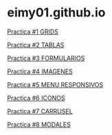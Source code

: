 # eimy01.github.io
<p>
<a href="https://eimy01.github.io/practica 1.html">Practica #1 GRIDS</a> 
</p>
<p>
<a href="https://eimy01.github.io/practica2.html">Practica #2 TABLAS</a>
  </p>
  <p>
<a href="https://eimy01.github.io/practica3.html">Practica #3 FORMULARIOS</a>
  </p>
  <p>
<a href="https://eimy01.github.io/practica4.html">Practica #4 IMAGENES</a>
  </p>
   <p>
<a href="https://eimy01.github.io/practica5.html">Practica #5 MENU RESPONSIVOS </a>
  </p>
   <p>
<a href="https://eimy01.github.io/practica6 (1).html">Practica #6 ICONOS</a>
  </p>
  <p>
<a href="https://eimy01.github.io/practica7.html">Practica #7 CARRUSEL</a>
  </p>
  <p>
<a href="https://eimy01.github.io/Practica8.html">Practica #8 MODALES</a>
  </p>
  

